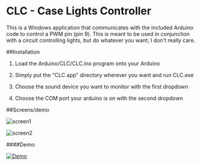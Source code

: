 # CLC - Case Lights Controller

This is a Windows application that communicates with the included Arduino code to control a PWM pin (pin 9). This is meant to be used in conjunction with a circuit controlling lights, but do whatever you want; I don't really care.



##Installation
1. Load the Arduino/CLC/CLC.ino program onto your Arduino 

2. Simply put the "CLC app" directory wherever you want and run CLC.exe

3. Choose the sound device you want to monitor with the first dropdown

4. Choose the COM port your arduino is on with the second dropdown


##Screens/demo

![screen1](http://i.imgur.com/xTbwsOP.gif)

![screen2](http://i.imgur.com/RnNQMKl.gif)

####Demo:


[![Demo](http://img.youtube.com/vi/pMWPy95PAZQ/0.jpg)](https://www.youtube.com/watch?v=pMWPy95PAZQ)
